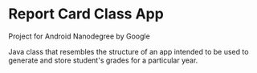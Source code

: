 # Report Card Class App
Project for Android Nanodegree by Google

Java class that resembles the structure of an app intended to be used to generate and store student's grades for a particular year. 
